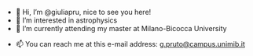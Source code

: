 - 👋 Hi, I’m @giuliapru, nice to see you here!
- 👀 I’m interested in astrophysics
- 🌱 I’m currently attending my master at Milano-Bicocca University
<!--- - 💞️ I’m looking to collaborate with a passionate team on high redshift data or cosmological simulations--->
- 📫 You can reach me at this e-mail address: g.pruto@campus.unimib.it

<!---
giuliapru/giuliapru is a ✨ special ✨ repository because its `README.md` (this file) appears on your GitHub profile.
You can click the Preview link to take a look at your changes.
--->
